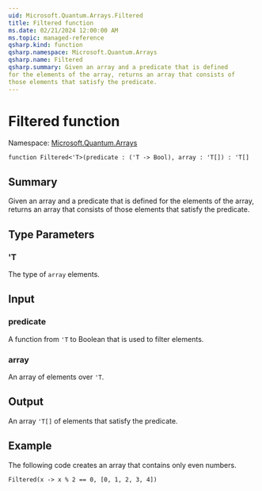 ```yaml
---
uid: Microsoft.Quantum.Arrays.Filtered
title: Filtered function
ms.date: 02/21/2024 12:00:00 AM
ms.topic: managed-reference
qsharp.kind: function
qsharp.namespace: Microsoft.Quantum.Arrays
qsharp.name: Filtered
qsharp.summary: Given an array and a predicate that is defined
for the elements of the array, returns an array that consists of
those elements that satisfy the predicate.
---
```


# Filtered function

Namespace: [Microsoft.Quantum.Arrays](xref:Microsoft.Quantum.Arrays)

```qsharp
function Filtered<'T>(predicate : ('T -> Bool), array : 'T[]) : 'T[]
```

## Summary
Given an array and a predicate that is defined
for the elements of the array, returns an array that consists of
those elements that satisfy the predicate.

## Type Parameters
### 'T
The type of `array` elements.

## Input
### predicate
A function from `'T` to Boolean that is used to filter elements.
### array
An array of elements over `'T`.

## Output
An array `'T[]` of elements that satisfy the predicate.

## Example
The following code creates an array that contains only even numbers.
```qsharp
Filtered(x -> x % 2 == 0, [0, 1, 2, 3, 4])
```
